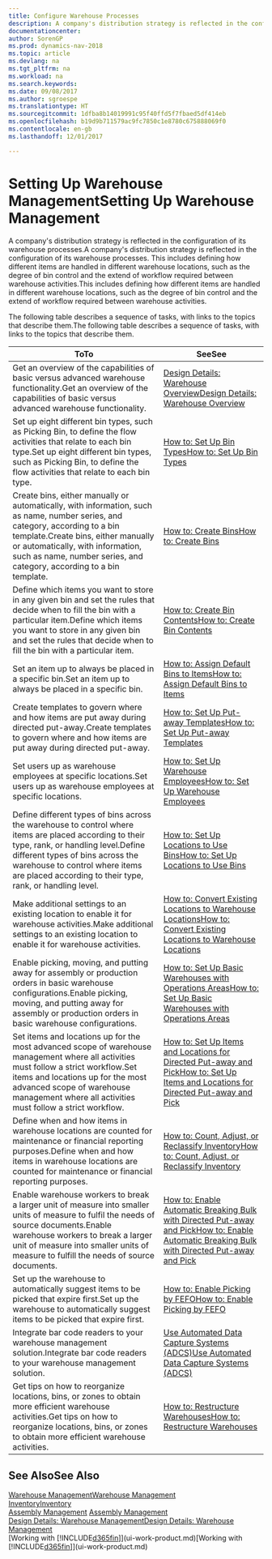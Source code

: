 ```yaml
---
title: Configure Warehouse Processes
description: A company's distribution strategy is reflected in the configuration of its warehouse processes. This includes defining how different items are handled in different warehouse locations, such as the degree of bin control and the extend of workflow required between warehouse activities.
documentationcenter: 
author: SorenGP
ms.prod: dynamics-nav-2018
ms.topic: article
ms.devlang: na
ms.tgt_pltfrm: na
ms.workload: na
ms.search.keywords: 
ms.date: 09/08/2017
ms.author: sgroespe
ms.translationtype: HT
ms.sourcegitcommit: 1dfba8b14019991c95f40ffd5f7fbaed5df414eb
ms.openlocfilehash: b19d9b711579ac9fc7850c1e8780c675888069f0
ms.contentlocale: en-gb
ms.lasthandoff: 12/01/2017

---
```

# <a name="setting-up-warehouse-management"></a><span data-ttu-id="16e60-104">Setting Up Warehouse Management</span><span class="sxs-lookup"><span data-stu-id="16e60-104">Setting Up Warehouse Management</span></span>
<span data-ttu-id="16e60-105">A company's distribution strategy is reflected in the configuration of its warehouse processes.</span><span class="sxs-lookup"><span data-stu-id="16e60-105">A company's distribution strategy is reflected in the configuration of its warehouse processes.</span></span> <span data-ttu-id="16e60-106">This includes defining how different items are handled in different warehouse locations, such as the degree of bin control and the extend of workflow required between warehouse activities.</span><span class="sxs-lookup"><span data-stu-id="16e60-106">This includes defining how different items are handled in different warehouse locations, such as the degree of bin control and the extend of workflow required between warehouse activities.</span></span>  

 <span data-ttu-id="16e60-107">The following table describes a sequence of tasks, with links to the topics that describe them.</span><span class="sxs-lookup"><span data-stu-id="16e60-107">The following table describes a sequence of tasks, with links to the topics that describe them.</span></span>   

|<span data-ttu-id="16e60-108">**To**</span><span class="sxs-lookup"><span data-stu-id="16e60-108">**To**</span></span>|<span data-ttu-id="16e60-109">**See**</span><span class="sxs-lookup"><span data-stu-id="16e60-109">**See**</span></span>|  
|------------|-------------|  
|<span data-ttu-id="16e60-110">Get an overview of the capabilities of basic versus advanced warehouse functionality.</span><span class="sxs-lookup"><span data-stu-id="16e60-110">Get an overview of the capabilities of basic versus advanced warehouse functionality.</span></span>|[<span data-ttu-id="16e60-111">Design Details: Warehouse Overview</span><span class="sxs-lookup"><span data-stu-id="16e60-111">Design Details: Warehouse Overview</span></span>](design-details-warehouse-overview.md)|  
|<span data-ttu-id="16e60-112">Set up eight different bin types, such as Picking Bin, to define the flow activities that relate to each bin type.</span><span class="sxs-lookup"><span data-stu-id="16e60-112">Set up eight different bin types, such as Picking Bin, to define the flow activities that relate to each bin type.</span></span>|[<span data-ttu-id="16e60-113">How to: Set Up Bin Types</span><span class="sxs-lookup"><span data-stu-id="16e60-113">How to: Set Up Bin Types</span></span>](warehouse-how-to-set-up-bin-types.md)|  
|<span data-ttu-id="16e60-114">Create bins, either manually or automatically, with information, such as name, number series, and category, according to a bin template.</span><span class="sxs-lookup"><span data-stu-id="16e60-114">Create bins, either manually or automatically, with information, such as name, number series, and category, according to a bin template.</span></span>|[<span data-ttu-id="16e60-115">How to: Create Bins</span><span class="sxs-lookup"><span data-stu-id="16e60-115">How to: Create Bins</span></span>](warehouse-how-to-create-individual-bins.md)|  
|<span data-ttu-id="16e60-116">Define which items you want to store in any given bin and set the rules that decide when to fill the bin with a particular item.</span><span class="sxs-lookup"><span data-stu-id="16e60-116">Define which items you want to store in any given bin and set the rules that decide when to fill the bin with a particular item.</span></span>|[<span data-ttu-id="16e60-117">How to: Create Bin Contents</span><span class="sxs-lookup"><span data-stu-id="16e60-117">How to: Create Bin Contents</span></span>](warehouse-how-to-set-up-bin-contents.md)|  
|<span data-ttu-id="16e60-118">Set an item up to always be placed in a specific bin.</span><span class="sxs-lookup"><span data-stu-id="16e60-118">Set an item up to always be placed in a specific bin.</span></span>|[<span data-ttu-id="16e60-119">How to: Assign Default Bins to Items</span><span class="sxs-lookup"><span data-stu-id="16e60-119">How to: Assign Default Bins to Items</span></span>](warehouse-how-to-assign-default-bins-to-items.md)|
|<span data-ttu-id="16e60-120">Create templates to govern where and how items are put away during directed put-away.</span><span class="sxs-lookup"><span data-stu-id="16e60-120">Create templates to govern where and how items are put away during directed put-away.</span></span>|[<span data-ttu-id="16e60-121">How to: Set Up Put-away Templates</span><span class="sxs-lookup"><span data-stu-id="16e60-121">How to: Set Up Put-away Templates</span></span>](warehouse-how-to-set-up-put-away-templates.md)|
|<span data-ttu-id="16e60-122">Set users up as warehouse employees at specific locations.</span><span class="sxs-lookup"><span data-stu-id="16e60-122">Set users up as warehouse employees at specific locations.</span></span>|[<span data-ttu-id="16e60-123">How to: Set Up Warehouse Employees</span><span class="sxs-lookup"><span data-stu-id="16e60-123">How to: Set Up Warehouse Employees</span></span>](warehouse-how-to-set-up-warehouse-employees.md)|
|<span data-ttu-id="16e60-124">Define different types of bins across the warehouse to control where items are placed according to their type, rank, or handling level.</span><span class="sxs-lookup"><span data-stu-id="16e60-124">Define different types of bins across the warehouse to control where items are placed according to their type, rank, or handling level.</span></span>|[<span data-ttu-id="16e60-125">How to: Set Up Locations to Use Bins</span><span class="sxs-lookup"><span data-stu-id="16e60-125">How to: Set Up Locations to Use Bins</span></span>](warehouse-how-to-set-up-locations-to-use-bins.md)|
|<span data-ttu-id="16e60-126">Make additional settings to an existing location to enable it for warehouse activities.</span><span class="sxs-lookup"><span data-stu-id="16e60-126">Make additional settings to an existing location to enable it for warehouse activities.</span></span>|[<span data-ttu-id="16e60-127">How to: Convert Existing Locations to Warehouse Locations</span><span class="sxs-lookup"><span data-stu-id="16e60-127">How to: Convert Existing Locations to Warehouse Locations</span></span>](warehouse-how-to-convert-existing-locations-to-warehouse-locations.md)|
|<span data-ttu-id="16e60-128">Enable picking, moving, and putting away for assembly or production orders in basic warehouse configurations.</span><span class="sxs-lookup"><span data-stu-id="16e60-128">Enable picking, moving, and putting away for assembly or production orders in basic warehouse configurations.</span></span>|[<span data-ttu-id="16e60-129">How to: Set Up Basic Warehouses with Operations Areas</span><span class="sxs-lookup"><span data-stu-id="16e60-129">How to: Set Up Basic Warehouses with Operations Areas</span></span>](warehouse-how-to-set-up-basic-warehouses-with-operations-areas.md)|  
|<span data-ttu-id="16e60-130">Set items and locations up for the most advanced scope of warehouse management where all activities must follow a strict workflow.</span><span class="sxs-lookup"><span data-stu-id="16e60-130">Set items and locations up for the most advanced scope of warehouse management where all activities must follow a strict workflow.</span></span>|[<span data-ttu-id="16e60-131">How to: Set Up Items and Locations for Directed Put-away and Pick</span><span class="sxs-lookup"><span data-stu-id="16e60-131">How to: Set Up Items and Locations for Directed Put-away and Pick</span></span>](warehouse-how-to-set-up-items-for-directed-put-away-and-pick.md)|  
|<span data-ttu-id="16e60-132">Define when and how items in warehouse locations are counted for maintenance or financial reporting purposes.</span><span class="sxs-lookup"><span data-stu-id="16e60-132">Define when and how items in warehouse locations are counted for maintenance or financial reporting purposes.</span></span>|[<span data-ttu-id="16e60-133">How to: Count, Adjust, or Reclassify Inventory</span><span class="sxs-lookup"><span data-stu-id="16e60-133">How to: Count, Adjust, or Reclassify Inventory</span></span>](inventory-how-count-adjust-reclassify.md)|
|<span data-ttu-id="16e60-134">Enable warehouse workers to break a larger unit of measure into smaller units of measure to fulfil the needs of source documents.</span><span class="sxs-lookup"><span data-stu-id="16e60-134">Enable warehouse workers to break a larger unit of measure into smaller units of measure to fulfill the needs of source documents.</span></span>|[<span data-ttu-id="16e60-135">How to: Enable Automatic Breaking Bulk with Directed Put-away and Pick</span><span class="sxs-lookup"><span data-stu-id="16e60-135">How to: Enable Automatic Breaking Bulk with Directed Put-away and Pick</span></span>](warehouse-enable-automatic-breaking-bulk-with-directed-put-away-and-pick.md)|  
|<span data-ttu-id="16e60-136">Set up the warehouse to automatically suggest items to be picked that expire first.</span><span class="sxs-lookup"><span data-stu-id="16e60-136">Set up the warehouse to automatically suggest items to be picked that expire first.</span></span>|[<span data-ttu-id="16e60-137">How to: Enable Picking by FEFO</span><span class="sxs-lookup"><span data-stu-id="16e60-137">How to: Enable Picking by FEFO</span></span>](warehouse-picking-by-fefo.md)|
|<span data-ttu-id="16e60-138">Integrate bar code readers to your warehouse management solution.</span><span class="sxs-lookup"><span data-stu-id="16e60-138">Integrate bar code readers to your warehouse management solution.</span></span>|[<span data-ttu-id="16e60-139">Use Automated Data Capture Systems (ADCS)</span><span class="sxs-lookup"><span data-stu-id="16e60-139">Use Automated Data Capture Systems (ADCS)</span></span>](warehouse-use-automated-data-capture-systems-adcs.md)|  
|<span data-ttu-id="16e60-140">Get tips on how to reorganize locations, bins, or zones to obtain more efficient warehouse activities.</span><span class="sxs-lookup"><span data-stu-id="16e60-140">Get tips on how to reorganize locations, bins, or zones to obtain more efficient warehouse activities.</span></span>|[<span data-ttu-id="16e60-141">How to: Restructure Warehouses</span><span class="sxs-lookup"><span data-stu-id="16e60-141">How to: Restructure Warehouses</span></span>](warehouse-how-to-restructure-warehouses.md)|  

## <a name="see-also"></a><span data-ttu-id="16e60-142">See Also</span><span class="sxs-lookup"><span data-stu-id="16e60-142">See Also</span></span>  
[<span data-ttu-id="16e60-143">Warehouse Management</span><span class="sxs-lookup"><span data-stu-id="16e60-143">Warehouse Management</span></span>](warehouse-manage-warehouse.md)  
[<span data-ttu-id="16e60-144">Inventory</span><span class="sxs-lookup"><span data-stu-id="16e60-144">Inventory</span></span>](inventory-manage-inventory.md)  
<span data-ttu-id="16e60-145">[Assembly Management](assembly-assemble-items.md)  </span><span class="sxs-lookup"><span data-stu-id="16e60-145">[Assembly Management](assembly-assemble-items.md)  </span></span>  
[<span data-ttu-id="16e60-146">Design Details: Warehouse Management</span><span class="sxs-lookup"><span data-stu-id="16e60-146">Design Details: Warehouse Management</span></span>](design-details-warehouse-management.md)  
<span data-ttu-id="16e60-147">[Working with [!INCLUDE[d365fin](includes/d365fin_md.md)]](ui-work-product.md)</span><span class="sxs-lookup"><span data-stu-id="16e60-147">[Working with [!INCLUDE[d365fin](includes/d365fin_md.md)]](ui-work-product.md)</span></span>

